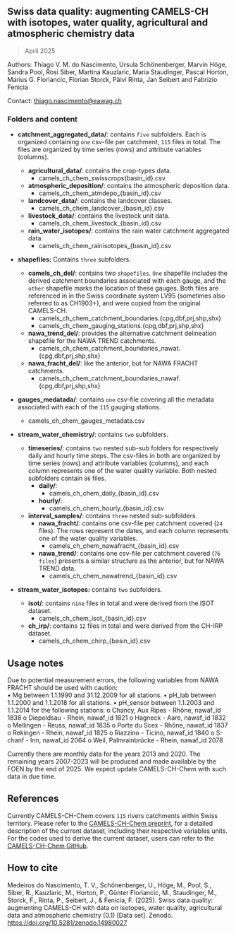## Swiss data quality: augmenting CAMELS-CH with isotopes, water quality, agricultural and atmospheric chemistry data 
> April 2025

Authors: Thiago V. M. do Nascimento, Ursula Schönenberger, Marvin Höge, Sandra Pool, Rosi Siber, Martina Kauzlaric, Maria Staudinger, Pascal Horton, Marius G. Floriancic, Florian Storck, Päivi Rinta, Jan Seibert and Fabrizio Fenicia

Contact: thiago.nascimento@eawag.ch

### Folders and content
- **catchment_aggregated_data/**: contains `five` subfolders. Each is organized containing `one` csv-file per catchment, `115` files in total. The files are organized by time series (rows) and attribute variables (columns).
	- **agricultural_data/**: contains the crop-types data. 
		- camels_ch_chem_swisscrops{basin_id}.csv
	- **atmospheric_deposition/**: contains the atmospheric deposition data.
		- camels_ch_chem_atmdepo_{basin_id}.csv
	- **landcover_data/**: contains the landcover classes.
		- camels_ch_chem_landcover_{basin_id}.csv
	- **livestock_data/**: contains the livestock unit data.
		- camels_ch_chem_livestock_{basin_id}.csv
	- **rain_water_isotopes/**: contains the rain water catchment aggregated data. 
		- camels_ch_chem_rainisotopes_{basin_id}.csv

- **shapefiles:** Contains `three` subfolders. 
	- **camels_ch_del/**: contains two `shapefiles`. `One` shapefile includes the derived catchment boundaries associated with each gauge, and the `other` shapefile marks the location of these gauges. Both files are referenced in in the Swiss coordinate system LV95 (sometimes also referred to as CH1903+), and were copied from the original CAMELS-CH. 
		- camels_ch_chem_catchment_boundaries.{cpg,dbf,prj,shp,shx}
		- camels_ch_chem_gauging_stations.{cpg,dbf,prj,shp,shx}
	- **nawa_trend_del/**: provides the alternative catchment delineation shapefile for the NAWA TREND catchments. 
		- camels_ch_chem_catchment_boundaries_nawat.{cpg,dbf,prj,shp,shx}
	- **nawa_fracht_del/**: like the anterior, but for NAWA FRACHT catchments.
		- camels_ch_chem_catchment_boundaries_nawaf.{cpg,dbf,prj,shp,shx}

- **gauges_medatada/**: contains `one` csv-file covering all the metadata associated with each of the `115` gauging stations.
	- camels_ch_chem_gauges_metadata.csv

- **stream_water_chemistry/**: contains `two` subfolders.  
	- **timeseries/**: contains `two` nested sub-sub folders for respectively daily and hourly time steps. The csv-files in both are organized by time series (rows) and attribute variables (columns), and each column represents one of the water quality variable. Both nested subfolders contain `86` files. 
		- **daily/**:
			- camels_ch_chem_daily_{basin_id}.csv
		- **hourly/**:
			- camels_ch_chem_hourly_{basin_id}.csv
	- **interval_samples/**: contains `three` nested sub-subfolders. 
		- **nawa_fracht/**: contains one csv-file per catchment covered (`24` files). The rows represent the dates, and each column represents one of the water quality variables.
			- camels_ch_chem_nawafracht_{basin_id}.csv
		- **nawa_trend/**: contains one csv-file per catchment covered (`76 files`) presents a similar structure as the anterior, but for NAWA TREND data.
			- camels_ch_chem_nawatrend_{basin_id}.csv

- **stream_water_isotopes:** contains `two` subfolders. 
	- **isot/**: contains `nine` files in total and were derived from the ISOT dataset. 
		- camels_ch_chem_isot_{basin_id}.csv
	- **ch_irp/**: contains `12` files in total and were derived from the CH-IRP dataset. 
		- camels_ch_chem_chirp_{basin_id}.csv

## Usage notes

Due to potential measurement errors, the following variables from NAWA FRACHT should be used with caution:  
•	Mg between 1.1.1990 and 31.12.2009 for all stations.
•	pH_lab between 1.1.2000 and 1.1.2018 for all stations.
•	pH_sensor between 1.1.2003 and 1.1.2014 for the following stations: 
	o	Chancy, Aux Ripes - Rhône, nawaf_id 1838
	o	Diepoldsau - Rhein, nawaf_id 1821
	o	Hagneck - Aare, nawaf_id 1832
	o	Mellingen - Reuss, nawaf_id 1835
	o	Porte du Scex - Rhône, nawaf_id 1837
	o	Rekingen - Rhein, nawaf_id 1825
	o	Riazzino - Ticino, nawaf_id 1840
	o	S-chanf - Inn, nawaf_id 2064
	o	Weil, Palmrainbrücke - Rhein, nawaf_id 2078

Currently there are monthly data for the years 2013 and 2020. The remaining years 2007-2023 will be produced and made available by the FOEN by the end of 2025. We expect update CAMELS-CH-Chem with such data in due time. 

## References
Currently CAMELS-CH-Chem covers `115` rivers catchments within Swiss territory. Please refer to the [CAMELS-CH-Chem preprint](XX), for a detailed description of the current dataset, including their respective variables units. For the codes used to derive the current dataset, users can refer to the [CAMELS-CH-Chem GitHub](https://github.com/camels-ch/camels-ch-chem). 

## How to cite
Medeiros do Nascimento, T. V., Schönenberger, U., Höge, M., Pool, S., Siber, R., Kauzlaric, M., Horton, P., Günter Floriancic, M., Staudinger, M., Storck, F., Rinta, P., Seibert, J., & Fenicia, F. (2025). Swiss data quality: augmenting CAMELS-CH with data on isotopes, water quality, agricultural data and atmospheric chemistry (0.1) [Data set]. Zenodo. https://doi.org/10.5281/zenodo.14980027